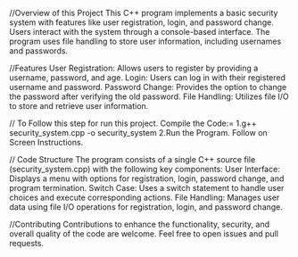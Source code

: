 //Overview of this Project
This C++ program implements a basic security system with features like user registration, login, and password change. 
Users interact with the system through a console-based interface. The program uses file handling to store user information, including usernames and passwords.

//Features
User Registration: Allows users to register by providing a username, password, and age.
Login: Users can log in with their registered username and password.
Password Change: Provides the option to change the password after verifying the old password.
File Handling: Utilizes file I/O to store and retrieve user information.

// To Follow this step for run this project.
Compile the Code:=
1.g++ security_system.cpp -o security_system
2.Run the Program.
Follow on Screen Instructions.

// Code Structure 
The program consists of a single C++ source file (security_system.cpp) with the following key components:
User Interface: Displays a menu with options for registration, login, password change, and program termination.
Switch Case: Uses a switch statement to handle user choices and execute corresponding actions.
File Handling: Manages user data using file I/O operations for registration, login, and password change.

//Contributing
Contributions to enhance the functionality, security, and overall quality of the code are welcome. Feel free to open issues and pull requests.
